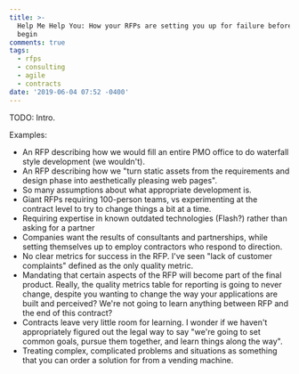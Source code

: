 ```yaml
---
title: >-
  Help Me Help You: How your RFPs are setting you up for failure before you
  begin
comments: true
tags:
  - rfps
  - consulting
  - agile
  - contracts
date: '2019-06-04 07:52 -0400'
---
```

TODO: Intro.

Examples:

* An RFP describing how we would fill an entire PMO office to do waterfall style development (we wouldn't).
* An RFP describing how we "turn static assets from the requirements and design phase into aesthetically pleasing web pages".
* So many assumptions about what appropriate development is.
* Giant RFPs requiring 100-person teams, vs experimenting at the contract level to try to change things a bit at a time.
* Requiring expertise in known outdated technologies (Flash?) rather than asking for a partner
* Companies want the results of consultants and partnerships, while setting themselves up to employ contractors who respond to direction.
* No clear metrics for success in the RFP. I've seen "lack of customer complaints" defined as the only quality metric.
* Mandating that certain aspects of the RFP will become part of the final product. Really, the quality metrics table for reporting is going to never change, despite you wanting to change the way your applications are built and perceived? We're not going to learn anything between RFP and the end of this contract?
* Contracts leave very little room for learning. I wonder if we haven't appropriately figured out the legal way to say "we're going to set common goals, pursue them together, and learn things along the way". 
* Treating complex, complicated problems and situations as something that you can order a solution for from a vending machine.
